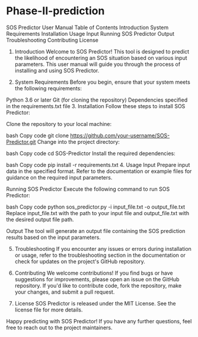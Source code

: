 # Phase-II-prediction
SOS Predictor User Manual
Table of Contents
Introduction
System Requirements
Installation
Usage
Input
Running SOS Predictor
Output
Troubleshooting
Contributing
License
1. Introduction
Welcome to SOS Predictor! This tool is designed to predict the likelihood of encountering an SOS situation based on various input parameters. This user manual will guide you through the process of installing and using SOS Predictor.

2. System Requirements
Before you begin, ensure that your system meets the following requirements:

Python 3.6 or later
Git (for cloning the repository)
Dependencies specified in the requirements.txt file
3. Installation
Follow these steps to install SOS Predictor:

Clone the repository to your local machine:

bash
Copy code
git clone https://github.com/your-username/SOS-Predictor.git
Change into the project directory:

bash
Copy code
cd SOS-Predictor
Install the required dependencies:

bash
Copy code
pip install -r requirements.txt
4. Usage
Input
Prepare input data in the specified format. Refer to the documentation or example files for guidance on the required input parameters.

Running SOS Predictor
Execute the following command to run SOS Predictor:

bash
Copy code
python sos_predictor.py -i input_file.txt -o output_file.txt
Replace input_file.txt with the path to your input file and output_file.txt with the desired output file path.

Output
The tool will generate an output file containing the SOS prediction results based on the input parameters.

5. Troubleshooting
If you encounter any issues or errors during installation or usage, refer to the troubleshooting section in the documentation or check for updates on the project's GitHub repository.

6. Contributing
We welcome contributions! If you find bugs or have suggestions for improvements, please open an issue on the GitHub repository. If you'd like to contribute code, fork the repository, make your changes, and submit a pull request.

7. License
SOS Predictor is released under the MIT License. See the license file for more details.

Happy predicting with SOS Predictor! If you have any further questions, feel free to reach out to the project maintainers.
